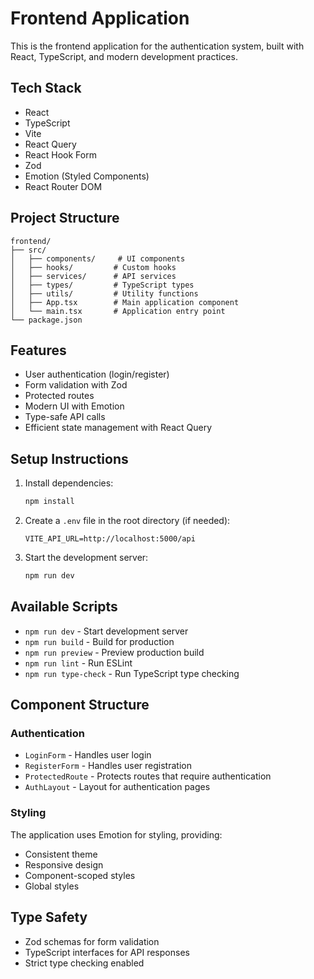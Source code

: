 # Frontend Application

This is the frontend application for the authentication system, built with React, TypeScript, and modern development practices.

## Tech Stack

- React
- TypeScript
- Vite
- React Query
- React Hook Form
- Zod
- Emotion (Styled Components)
- React Router DOM

## Project Structure

```
frontend/
├── src/
│   ├── components/     # UI components
│   ├── hooks/         # Custom hooks
│   ├── services/      # API services
│   ├── types/         # TypeScript types
│   ├── utils/         # Utility functions
│   ├── App.tsx        # Main application component
│   └── main.tsx       # Application entry point
└── package.json
```

## Features

- User authentication (login/register)
- Form validation with Zod
- Protected routes
- Modern UI with Emotion
- Type-safe API calls
- Efficient state management with React Query

## Setup Instructions

1. Install dependencies:

   ```bash
   npm install
   ```

2. Create a `.env` file in the root directory (if needed):

   ```
   VITE_API_URL=http://localhost:5000/api
   ```

3. Start the development server:
   ```bash
   npm run dev
   ```

## Available Scripts

- `npm run dev` - Start development server
- `npm run build` - Build for production
- `npm run preview` - Preview production build
- `npm run lint` - Run ESLint
- `npm run type-check` - Run TypeScript type checking

## Component Structure

### Authentication

- `LoginForm` - Handles user login
- `RegisterForm` - Handles user registration
- `ProtectedRoute` - Protects routes that require authentication
- `AuthLayout` - Layout for authentication pages

### Styling

The application uses Emotion for styling, providing:

- Consistent theme
- Responsive design
- Component-scoped styles
- Global styles

## Type Safety

- Zod schemas for form validation
- TypeScript interfaces for API responses
- Strict type checking enabled
